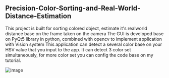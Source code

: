 ## Precision-Color-Sorting-and-Real-World-Distance-Estimation
This project is built for sorting colored object, estimate it's realworld distance base on the frame taken on the camera
The GUI is developed base on PyQt5 library in python, combined with opencv to implement application with Vision system
This application can detect a several color base on your HSV value that you input to the app.
It can detect 3 color set simultaneously, for more color set you can config the code base on my tutorial.

![image](https://github.com/phamhduc/Precision-Color-Sorting-and-Real-World-Distance-Estimation/assets/101264143/69b567db-a831-4e71-b87d-d3568d3b5eb3)




